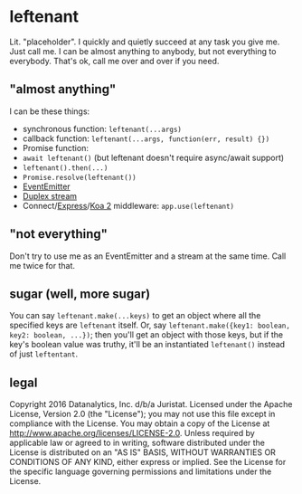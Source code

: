 # leftenant

Lit. "placeholder". I quickly and quietly succeed at any task you give me. Just call me. I can be almost anything to anybody, but not everything to everybody. That's ok, call me over and over if you need.

## "almost anything"
I can be these things:

* synchronous function: `leftenant(...args)`
* callback function: `leftenant(...args, function(err, result) {})`
* Promise function:
 * `await leftenant()` (but leftenant doesn't require async/await support)
 * `leftenant().then(...)`
 * `Promise.resolve(leftenant())`
* [EventEmitter](https://nodejs.org/api/events.html#events_class_eventemitter)
* [Duplex stream](https://nodejs.org/api/stream.html#stream_class_stream_duplex)
* Connect/[Express](http://expressjs.com/en/guide/writing-middleware.html)/[Koa 2](https://github.com/koajs/koa/tree/v2.x#middleware) middleware: `app.use(leftenant)`

## "not everything"
Don't try to use me as an EventEmitter and a stream at the same time. Call me twice for that.

## sugar (well, more sugar)
You can say `leftenant.make(...keys)` to get an object where all the specified keys are `leftenant` itself. Or, say `leftenant.make({key1: boolean, key2: boolean, ...})`; then you'll get an object with those keys, but if the key's boolean value was truthy, it'll be an instantiated `leftenant()` instead of just `leftentant`.

## legal

Copyright 2016 Datanalytics, Inc. d/b/a Juristat. Licensed under the Apache License, Version 2.0 (the "License"); you may not use this file except in compliance with the License. You may obtain a copy of the License at http://www.apache.org/licenses/LICENSE-2.0. Unless required by applicable law or agreed to in writing, software distributed under the License is distributed on an "AS IS" BASIS, WITHOUT WARRANTIES OR CONDITIONS OF ANY KIND, either express or implied. See the License for the specific language governing permissions and limitations under the License.
